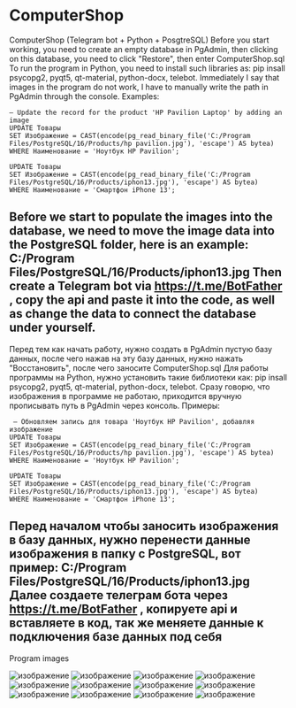 # ComputerShop
ComputerShop (Telegram bot + Python + PosgtreSQL)
Before you start working, you need to create an empty database in PgAdmin, then clicking on this database, you need to click "Restore", then enter ComputerShop.sql
To run the program in Python, you need to install such libraries as:
pip insall psycopg2, pyqt5, qt-material, python-docx, telebot.
Immediately I say that images in the program do not work, I have to manually write the path in PgAdmin through the console. Examples:

    — Update the record for the product 'HP Pavilion Laptop' by adding an image
    UPDATE Товары 
    SET Изображение = CAST(encode(pg_read_binary_file('C:/Program 
    Files/PostgreSQL/16/Products/hp pavilion.jpg'), 'escape') AS bytea)
    WHERE Наименование = 'Ноутбук HP Pavilion';
    
    UPDATE Товары 
    SET Изображение = CAST(encode(pg_read_binary_file('C:/Program Files/PostgreSQL/16/Products/iphon13.jpg'), 'escape') AS bytea)
    WHERE Наименование = 'Смартфон iPhone 13';

Before we start to populate the images into the database, we need to move the image data into the PostgreSQL folder, here is an example: C:/Program Files/PostgreSQL/16/Products/iphon13.jpg
Then create a Telegram bot via https://t.me/BotFather , copy the api and paste it into the code, as well as change the data to connect the database under yourself.
-------------------------------------------------------------------------------------------------------------------------------------------------------------------------------------------------
Перед тем как начать работу, нужно создать в PgAdmin пустую базу данных, после чего нажав на эту базу данных, нужно нажать "Восстановить", после чего заносите ComputerShop.sql
Для работы программы на Python, нужно установить такие библиотеки как:
pip insall psycopg2, pyqt5, qt-material, python-docx, telebot.
Сразу говорю, что изображения в программе не работаю, приходится вручную прописывать путь в PgAdmin через консоль. Примеры:

     — Обновляем запись для товара 'Ноутбук HP Pavilion', добавляя изображение
    UPDATE Товары 
    SET Изображение = CAST(encode(pg_read_binary_file('C:/Program 
    Files/PostgreSQL/16/Products/hp pavilion.jpg'), 'escape') AS bytea)
    WHERE Наименование = 'Ноутбук HP Pavilion';
    
    UPDATE Товары 
    SET Изображение = CAST(encode(pg_read_binary_file('C:/Program Files/PostgreSQL/16/Products/iphon13.jpg'), 'escape') AS bytea)
    WHERE Наименование = 'Смартфон iPhone 13';

Перед началом чтобы заносить изображения в базу данных, нужно перенести данные изображения в папку с PostgreSQL, вот пример: C:/Program Files/PostgreSQL/16/Products/iphon13.jpg
Далее создаете телеграм бота через https://t.me/BotFather , копируете api и вставляете в код, так же меняете данные к подключения базе данных под себя
-------------------------------------------------------------------------------------------------------------------------------------------------------------------------------------------------
Program images

![изображение](https://github.com/Anexxxus/ComputerShop/assets/68741206/9a10fb3c-b2ef-4236-822c-45aa8dc30378)
![изображение](https://github.com/Anexxxus/ComputerShop/assets/68741206/0df8f728-785f-4330-8ce6-c8a31ad9cb4a)
![изображение](https://github.com/Anexxxus/ComputerShop/assets/68741206/824ea1d3-12de-4e8a-ac4d-3750998f8bbf)
![изображение](https://github.com/Anexxxus/ComputerShop/assets/68741206/93ebc662-d28c-45e8-826e-0675591cb2bb)
![изображение](https://github.com/Anexxxus/ComputerShop/assets/68741206/2d90d011-4a94-4ed1-99d9-770bac51f149)
![изображение](https://github.com/Anexxxus/ComputerShop/assets/68741206/26b806d3-b8cd-4ba5-8293-0526e1c996a0)
![изображение](https://github.com/Anexxxus/ComputerShop/assets/68741206/627c164f-ffda-4d99-aa9b-6eecad306c90)
![изображение](https://github.com/Anexxxus/ComputerShop/assets/68741206/a79c2f2d-e803-45ff-a078-f4c7efd0e71b)
![изображение](https://github.com/Anexxxus/ComputerShop/assets/68741206/2a904ca6-72c0-4961-af42-fde6709f9365)
![изображение](https://github.com/Anexxxus/ComputerShop/assets/68741206/01733b78-1cdd-4dde-baed-afd4c6c13aac)
![изображение](https://github.com/Anexxxus/ComputerShop/assets/68741206/a7c4f140-2c0d-418b-a8dc-67a7f1442efc)
![изображение](https://github.com/Anexxxus/ComputerShop/assets/68741206/6fa4b789-8cf1-48f6-a317-9d4887b87114)
